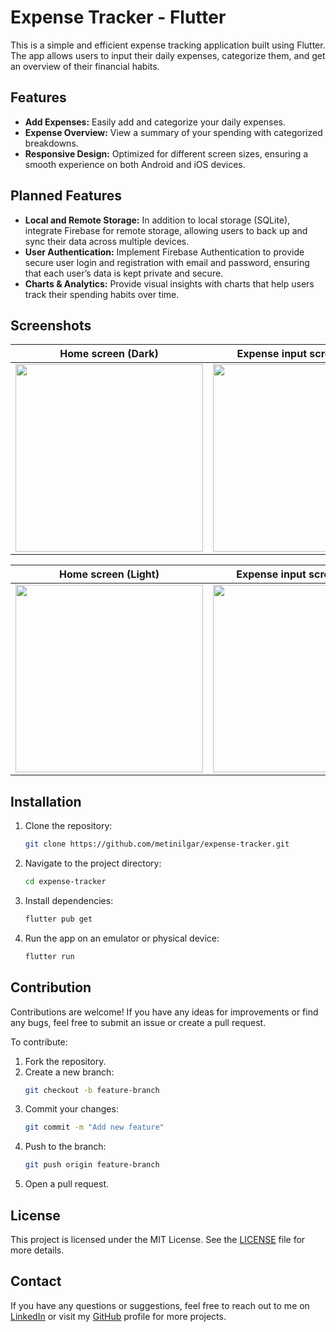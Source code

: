 # Expense Tracker - Flutter 

This is a simple and efficient expense tracking application built using Flutter. The app allows users to input their daily expenses, categorize them, and get an overview of their financial habits.

## Features

- **Add Expenses:** Easily add and categorize your daily expenses.
- **Expense Overview:** View a summary of your spending with categorized breakdowns.
- **Responsive Design:** Optimized for different screen sizes, ensuring a smooth experience on both Android and iOS devices.

## Planned Features

- **Local and Remote Storage:** In addition to local storage (SQLite), integrate Firebase for remote storage, allowing users to back up and sync their data across multiple devices.
- **User Authentication:** Implement Firebase Authentication to provide secure user login and registration with email and password, ensuring that each user’s data is kept private and secure.
- **Charts & Analytics:** Provide visual insights with charts that help users track their spending habits over time.


## Screenshots

Home screen (Dark)           | Expense input screen (Dark) | Date input field (Dark)
:---------------------------:|:---------------------------:|:---------------------------:
<img src="https://github.com/user-attachments/assets/6a13c66d-6681-4c68-8713-cf9ce3a54a1f" width="300"> | <img src="https://github.com/user-attachments/assets/4d2d0617-f675-42ce-8663-fbff764cfbc4" width="300"> | <img src="https://github.com/user-attachments/assets/250df5d3-a1c1-4a72-a25a-01d05af5c536" width="300">

Home screen (Light)          |Expense input screen (Light) | Date input field (Light)
:---------------------------:|:---------------------------:|:---------------------------:
<img src="https://github.com/user-attachments/assets/923071a4-384f-4987-a867-35a1b17b9dc9" width="300"> | <img src="https://github.com/user-attachments/assets/68c0bcb4-2287-497b-9765-080307caecab" width="300"> | <img src="https://github.com/user-attachments/assets/1a43e093-10c8-41a4-8c32-9d0c0a77bb22" width="300">


## Installation

1. Clone the repository:
    ```bash
    git clone https://github.com/metinilgar/expense-tracker.git
    ```
2. Navigate to the project directory:
    ```bash
    cd expense-tracker
    ```
3. Install dependencies:
    ```bash
    flutter pub get
    ```
4. Run the app on an emulator or physical device:
    ```bash
    flutter run
    ```

## Contribution
Contributions are welcome! If you have any ideas for improvements or find any bugs, feel free to submit an issue or create a pull request.

To contribute:

1. Fork the repository.
2. Create a new branch:
    ```bash
    git checkout -b feature-branch
    ```
3. Commit your changes:
    ```bash
    git commit -m "Add new feature"
    ```
4. Push to the branch:
    ```bash
    git push origin feature-branch
    ```
5. Open a pull request.

## License

This project is licensed under the MIT License. See the [LICENSE](https://github.com/metinilgar/expense-tracker/blob/main/LICENSE) file for more details.

## Contact

If you have any questions or suggestions, feel free to reach out to me on [LinkedIn](https://www.linkedin.com/in/metinilgarmutlu/) or visit my [GitHub](https://github.com/metinilgar) profile for more projects.
